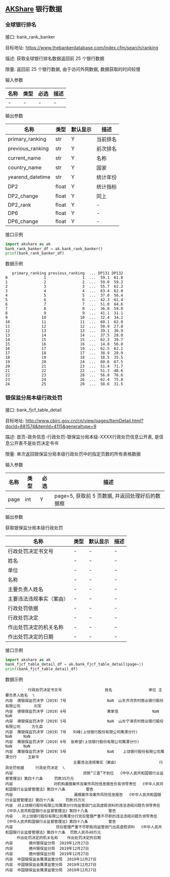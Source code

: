 ## [AKShare](https://github.com/jindaxiang/akshare) 银行数据

### 全球银行排名

接口: bank_rank_banker

目标地址: https://www.thebankerdatabase.com/index.cfm/search/ranking

描述: 获取全球银行排名数据返回前 25 个银行数据

限量: 返回前 25 个银行数据, 由于访问外网数据, 数据获取的时间较慢

输入参数

| 名称   | 类型 | 必选 | 描述  |
| -------- | ---- | ---- | --- |
| - | -  | -    |  -|

输出参数

| 名称          | 类型 | 默认显示 | 描述           |
| --------------- | ----- | -------- | ---------------- |
| primary_ranking      | str   | Y        | 当前排名  |  
| previous_ranking      | str   | Y        | 前次排名  |  
| current_name      | str   | Y        | 名称  |  
| country_name      | str   | Y        | 国家  |  
| yearend_datetime      | str   | Y        | 统计年份  |  
| DP2      | float   | Y        | 统计指标  |  
| DP2_change      | float   | Y        | 同上  |
| DP2_rank      | float   | Y        | -  |
| DP6      | float   | Y        | -  |
| DP6_change      | float   | Y        | -  |

接口示例

```python
import akshare as ak
bank_rank_banker_df = ak.bank_rank_banker()
print(bank_rank_banker_df)
```

数据示例

```
   primary_ranking previous_ranking  ... DP131 DP132
0                1                1  ...  59.1  61.8
1                2                2  ...  59.0  59.2
2                3                3  ...  55.7  62.2
3                4                4  ...  63.4  62.0
4                5                5  ...  37.0  56.4
5                6                6  ...  42.3  61.4
6                7                7  ...  51.0  64.6
7                8                8  ...  36.8  59.8
8                9                9  ...  41.1  31.1
9               10               10  ...  32.4  34.2
10              11               11  ...  60.1  62.0
11              12               12  ...  50.9  27.8
12              13               13  ...  39.1  30.9
13              14               14  ...  37.5  28.0
14              15               15  ...  62.3  39.7
15              16               16  ...  14.8  56.8
16              17               19  ...  62.5  62.1
17              18               17  ...  38.9  28.9
18              19               18  ...  18.5  35.5
19              20               24  ...  60.6  67.5
20              21               23  ...  51.4  71.7
21              22               22  ...  51.3  48.6
22              23               28  ...  56.8  76.6
23              24               26  ...  62.4  75.8
24              25               20  ...  58.6  31.5
```

### 银保监分局本级行政处罚

接口: bank_fjcf_table_detail

目标地址: http://www.cbirc.gov.cn/cn/view/pages/ItemDetail.html?docId=881574&itemId=4115&generaltype=9

描述: 首页-政务信息-行政处罚-银保监分局本级-XXXX行政处罚信息公开表, 是信息公开表不是处罚决定书书

限量: 单次返回银保监分局本级行政处罚中的指定页数的所有表格数据

输入参数

| 名称   | 类型 | 必选 | 描述                                                                              |
| -------- | ---- | ---- | --- |
| page | int  | Y    |  page=5, 获取前 5 页数据, 并返回处理好后的数据框|

输出参数

获取银保监分局本级行政处罚

| 名称          | 类型 | 默认显示 | 描述           |
| --------------- | ----- | -------- | ---------------- |
| 行政处罚决定书文号      | -   | -        | -  |  
| 姓名      | -   | -        | -  |  
| 单位      | -   | -        | -  |  
| 名称      | -   | -        | -  |  
| 主要负责人姓名      | -   | -        | -  |  
| 主要违法违规事实（案由）      | -   | -        | -  |  
| 行政处罚依据      | -   | -        | -  |  
| 行政处罚决定      | -   | -        | -  |  
| 作出处罚决定的机关名称      | -   | -        | -  |  
| 作出处罚决定的日期      | -   | -        | -  |  

接口示例

```python
import akshare as ak
bank_fjcf_table_detail_df = ak.bank_fjcf_table_detail(page=1)
print(bank_fjcf_table_detail_df)
```

数据示例
```
          行政处罚决定书文号                   姓名                单位 主要负责人姓名  \
内容  德银保监罚决字〔2019〕7号                  NaN  山东齐河农村商业银行股份有限公司      刘军   
内容  德银保监罚决字〔2019〕6号                  黄家信               NaN     NaN   
内容  德银保监罚决字〔2019〕5号                  NaN  山东宁津农村商业银行股份有限公司     方化臣   
内容  鹰银保监罚决字〔2019〕7号   刘峰(上饶银行股份有限公司鹰潭分行)               NaN     NaN   
内容  鹰银保监罚决字〔2019〕6号  张希望(上饶银行股份有限公司鹰潭分行)               NaN     NaN   
内容  鹰银保监罚决字〔2019〕5号                  NaN    上饶银行股份有限公司鹰潭分行     王新华   
                              主要违法违规事实（案由）                  行政处罚依据     行政处罚决定  \
内容                               贷款“三查”不到位  《中华人民共和国银行业监督管理法》第四十六条     罚款35万元   
内容                  对机构漏报案件及案件风险信息报告负有领导责任  《中华人民共和国银行业监督管理法》第四十八条         警告   
内容                           漏报案件及案件风险信息报告  《中华人民共和国银行业监督管理法》第四十六条     罚款35万元   
内容  对上饶银行股份有限公司鹰潭分行向监管部门出具虚假资料的违法违规问题负领导责任  《中华人民共和国银行业监督管理法》第四十八条         警告   
内容    对上饶银行股份有限公司鹰潭分行贷后管理严重不尽职的违法违规问题负领导责任  《中华人民共和国银行业监督管理法》第四十八条         警告   
内容                   贷后管理严重不尽职和向监管部门出具虚假资料  《中华人民共和国银行业监督管理法》第四十六条  罚款人民币40万元   
     作出处罚决定的机关名称    作出处罚决定的日期  
内容       德州银保监分局  2019年12月27日  
内容       德州银保监分局  2019年12月27日  
内容       德州银保监分局  2019年12月27日  
内容  中国银保监会鹰潭监管分局  2019年12月27日  
内容  中国银保监会鹰潭监管分局  2019年12月27日  
内容  中国银保监会鹰潭监管分局  2019年12月27日  
```
